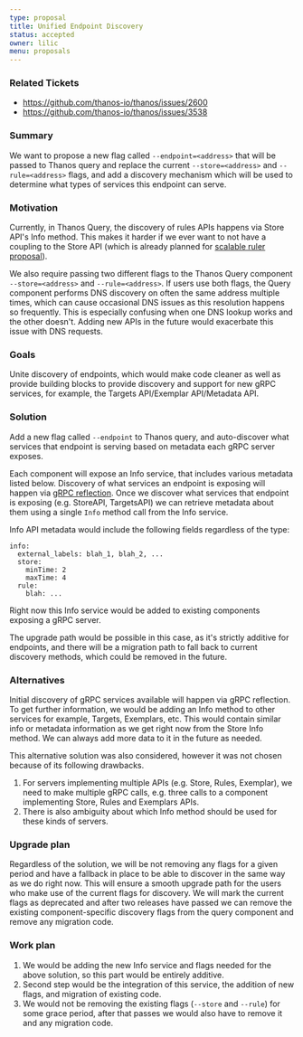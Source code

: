 ```yaml
---
type: proposal
title: Unified Endpoint Discovery
status: accepted
owner: lilic
menu: proposals
---
```


### Related Tickets

* https://github.com/thanos-io/thanos/issues/2600
* https://github.com/thanos-io/thanos/issues/3538

### Summary

We want to propose a new flag called `--endpoint=<address>` that will be passed to Thanos query and replace the current `--store=<address>` and `--rule=<address>` flags, and add a discovery mechanism which will be used to determine what types of services this endpoint can serve.

### Motivation

Currently, in Thanos Query, the discovery of rules APIs happens via Store API's Info method. This makes it harder if we ever want to not have a coupling to the Store API (which is already planned for [scalable ruler proposal](https://github.com/thanos-io/thanos/blob/main/docs/proposals/202005_scalable-rule-storage.md)).

We also require passing two different flags to the Thanos Query component `--store=<address>` and `--rule=<address>`. If users use both flags, the Query component performs DNS discovery on often the same address multiple times, which can cause occasional DNS issues as this resolution happens so frequently. This is especially confusing when one DNS lookup works and the other doesn't. Adding new APIs in the future would exacerbate this issue with DNS requests.

### Goals

Unite discovery of endpoints, which would make code cleaner as well as provide building blocks to provide discovery and support for new gRPC services, for example, the Targets API/Exemplar API/Metadata API.

### Solution

Add a new flag called `--endpoint` to Thanos query, and auto-discover what services that endpoint is serving based on metadata each gRPC server exposes.

Each component will expose an Info service, that includes various metadata listed below. Discovery of what services an endpoint is exposing will happen via [gRPC reflection](https://github.com/grpc/grpc/blob/master/doc/server-reflection.md). Once we discover what services that endpoint is exposing (e.g. StoreAPI, TargetsAPI) we can retrieve metadata about them using a single `Info` method call from the Info service.

Info API metadata would include the following fields regardless of the type:

```
info:
  external_labels: blah_1, blah_2, ...
  store:
    minTime: 2
    maxTime: 4
  rule:
    blah: ...
```

Right now this Info service would be added to existing components exposing a gRPC server.

The upgrade path would be possible in this case, as it's strictly additive for endpoints, and there will be a migration path to fall back to current discovery methods, which could be removed in the future.

### Alternatives

Initial discovery of gRPC services available will happen via gRPC reflection. To get further information, we would be adding an Info method to other services for example, Targets, Exemplars, etc. This would contain similar info or metadata information as we get right now from the Store Info method. We can always add more data to it in the future as needed.

This alternative solution was also considered, however it was not chosen because of its following drawbacks.

1. For servers implementing multiple APIs (e.g. Store, Rules, Exemplar), we need to make multiple gRPC calls, e.g. three calls to a component implementing Store, Rules and Exemplars APIs.
2. There is also ambiguity about which Info method should be used for these kinds of servers.

### Upgrade plan

Regardless of the solution, we will be not removing any flags for a given period and have a fallback in place to be able to discover in the same way as we do right now. This will ensure a smooth upgrade path for the users who make use of the current flags for discovery. We will mark the current flags as deprecated and after two releases have passed we can remove the existing component-specific discovery flags from the query component and remove any migration code.

### Work plan

1. We would be adding the new Info service and flags needed for the above solution, so this part would be entirely additive.
2. Second step would be the integration of this service, the addition of new flags, and migration of existing code.
3. We would not be removing the existing flags (`--store` and `--rule`) for some grace period, after that passes we would also have to remove it and any migration code.
